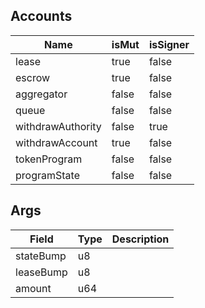 ## Accounts
|Name|isMut|isSigner|
|--|--|--|
| lease | true | false |
| escrow | true | false |
| aggregator | false | false |
| queue | false | false |
| withdrawAuthority | false | true |
| withdrawAccount | true | false |
| tokenProgram | false | false |
| programState | false | false |
## Args
| Field | Type | Description |
|--|--|--|
| stateBump |  u8 | |
| leaseBump |  u8 | |
| amount |  u64 | |
